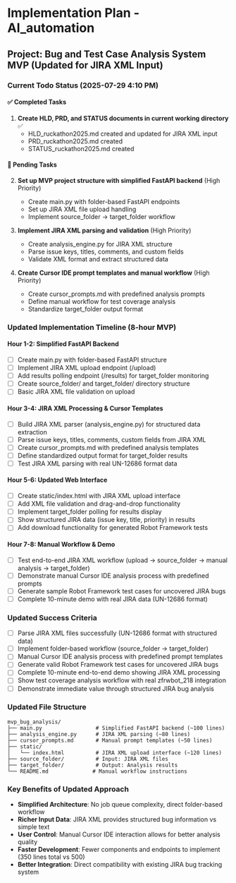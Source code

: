 # Implementation Plan - AI_automation

## Project: Bug and Test Case Analysis System MVP (Updated for JIRA XML Input)

### Current Todo Status (2025-07-29 4:10 PM)

#### ✅ Completed Tasks
1. **Create HLD, PRD, and STATUS documents in current working directory** ✅
   - HLD_ruckathon2025.md created and updated for JIRA XML input
   - PRD_ruckathon2025.md created  
   - STATUS_ruckathon2025.md created

#### 🔄 Pending Tasks  
2. **Set up MVP project structure with simplified FastAPI backend** (High Priority)
   - Create main.py with folder-based FastAPI endpoints
   - Set up JIRA XML file upload handling
   - Implement source_folder → target_folder workflow

3. **Implement JIRA XML parsing and validation** (High Priority)
   - Create analysis_engine.py for JIRA XML structure
   - Parse issue keys, titles, comments, and custom fields
   - Validate XML format and extract structured data

4. **Create Cursor IDE prompt templates and manual workflow** (High Priority)
   - Create cursor_prompts.md with predefined analysis prompts
   - Define manual workflow for test coverage analysis
   - Standardize target_folder output format

### Updated Implementation Timeline (8-hour MVP)

#### Hour 1-2: Simplified FastAPI Backend
- [ ] Create main.py with folder-based FastAPI structure
- [ ] Implement JIRA XML upload endpoint (/upload)
- [ ] Add results polling endpoint (/results) for target_folder monitoring
- [ ] Create source_folder/ and target_folder/ directory structure
- [ ] Basic JIRA XML file validation on upload

#### Hour 3-4: JIRA XML Processing & Cursor Templates
- [ ] Build JIRA XML parser (analysis_engine.py) for structured data extraction
- [ ] Parse issue keys, titles, comments, custom fields from JIRA XML
- [ ] Create cursor_prompts.md with predefined analysis templates
- [ ] Define standardized output format for target_folder results
- [ ] Test JIRA XML parsing with real UN-12686 format data

#### Hour 5-6: Updated Web Interface
- [ ] Create static/index.html with JIRA XML upload interface
- [ ] Add XML file validation and drag-and-drop functionality
- [ ] Implement target_folder polling for results display
- [ ] Show structured JIRA data (issue key, title, priority) in results
- [ ] Add download functionality for generated Robot Framework tests

#### Hour 7-8: Manual Workflow & Demo
- [ ] Test end-to-end JIRA XML workflow (upload → source_folder → manual analysis → target_folder)
- [ ] Demonstrate manual Cursor IDE analysis process with predefined prompts
- [ ] Generate sample Robot Framework test cases for uncovered JIRA bugs
- [ ] Complete 10-minute demo with real JIRA data (UN-12686 format)

### Updated Success Criteria
- [ ] Parse JIRA XML files successfully (UN-12686 format with structured data)
- [ ] Implement folder-based workflow (source_folder → target_folder)
- [ ] Manual Cursor IDE analysis process with predefined prompt templates
- [ ] Generate valid Robot Framework test cases for uncovered JIRA bugs
- [ ] Complete 10-minute end-to-end demo showing JIRA XML processing
- [ ] Show test coverage analysis workflow with real zfrwbot_218 integration
- [ ] Demonstrate immediate value through structured JIRA bug analysis

### Updated File Structure
```
mvp_bug_analysis/
├── main.py                 # Simplified FastAPI backend (~100 lines)
├── analysis_engine.py      # JIRA XML parsing (~80 lines)
├── cursor_prompts.md       # Manual prompt templates (~50 lines)
├── static/
│   └── index.html          # JIRA XML upload interface (~120 lines)
├── source_folder/          # Input: JIRA XML files
├── target_folder/          # Output: Analysis results
└── README.md              # Manual workflow instructions
```

### Key Benefits of Updated Approach
- **Simplified Architecture**: No job queue complexity, direct folder-based workflow
- **Richer Input Data**: JIRA XML provides structured bug information vs simple text
- **User Control**: Manual Cursor IDE interaction allows for better analysis quality  
- **Faster Development**: Fewer components and endpoints to implement (350 lines total vs 500)
- **Better Integration**: Direct compatibility with existing JIRA bug tracking system